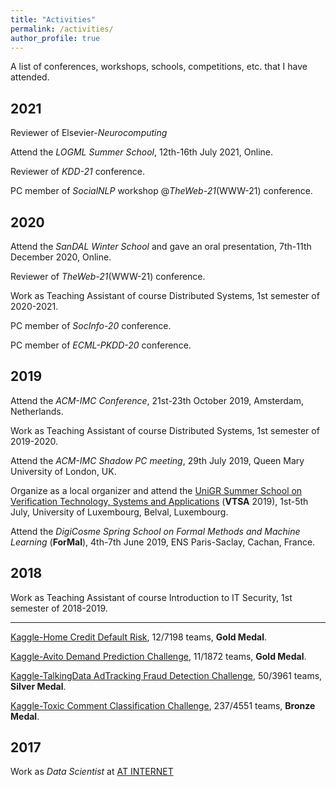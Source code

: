 ```yaml
---
title: "Activities"
permalink: /activities/
author_profile: true
---
```


A list of conferences, workshops, schools, competitions, etc. that I have attended. 

## 2021
Reviewer of Elsevier-*Neurocomputing*

Attend the *LOGML Summer School*, 12th-16th July 2021, Online.

Reviewer of *KDD-21* conference.

PC member of *SocialNLP* workshop @*TheWeb-21*(WWW-21) conference.

## 2020
Attend the *SanDAL Winter School* and gave an oral presentation, 7th-11th December 2020, Online.

Reviewer of *TheWeb-21*(WWW-21) conference.

Work as Teaching Assistant of course Distributed Systems, 1st semester of 2020-2021.

PC member of *SocInfo-20* conference.

PC member of *ECML-PKDD-20* conference.

## 2019
Attend the *ACM-IMC Conference*, 21st-23th October 2019, Amsterdam, Netherlands.

Work as Teaching Assistant of course Distributed Systems, 1st semester of 2019-2020.

Attend the *ACM-IMC Shadow PC meeting*, 29th July 2019, Queen Mary University of London, UK.

Organize as a local organizer and attend the [UniGR Summer School on Verification Technology, Systems and Applications](https://resources.mpi-inf.mpg.de/departments/rg1/conferences/vtsa19/) (**VTSA** 2019), 1st-5th July, University of Luxembourg, Belval, Luxembourg. 

Attend the *DigiCosme Spring School on Formal Methods and Machine Learning* (**ForMal**), 4th-7th June 2019, ENS Paris-Saclay, Cachan, France. 

## 2018

Work as Teaching Assistant of course Introduction to IT Security, 1st semester of 2018-2019.

---
[Kaggle-Home Credit Default Risk](https://www.kaggle.com/c/home-credit-default-risk/leaderboard), 12/7198 teams, **Gold Medal**.

[Kaggle-Avito Demand Prediction Challenge](https://www.kaggle.com/c/avito-demand-prediction/leaderboard), 11/1872 teams, **Gold Medal**.

[Kaggle-TalkingData AdTracking Fraud Detection Challenge](https://www.kaggle.com/c/talkingdata-adtracking-fraud-detection/leaderboard), 50/3961 teams, **Silver Medal**.

[Kaggle-Toxic Comment Classification Challenge](https://www.kaggle.com/c/jigsaw-toxic-comment-classification-challenge/leaderboard), 237/4551 teams, **Bronze Medal**.

## 2017

Work as *Data Scientist* at [AT INTERNET](https://www.atinternet.com/en/)
